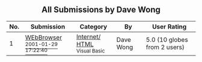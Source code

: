 ﻿<div align="center">

## All Submissions by Dave Wong

</div>

No.  | Submission | Category | By   | User Rating
---- | ---------- | -------- | ---- | -----------
1 | [WEbBrowser<br /><sup>2001-01-29 17:22:40</sup>](https://github.com/Planet-Source-Code/dave-wong-webbrowser__1-14807) | [Internet/ HTML<br /><sup>Visual Basic</sup>](../ByCategory/internet-html__1-34.md) | Dave Wong | 5.0 (10 globes from 2 users)
